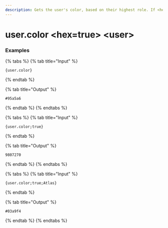```yaml
---
description: Gets the user's color, based on their highest role. If <hex=true>, the output will be in hex (#ffffff).
---
```


# user.color <hex=true> \<user\>

### Examples

{% tabs %}
{% tab title="Input" %}

```text
{user.color}
```

{% endtab %}

{% tab title="Output" %}

```text
#95a5a6
```

{% endtab %}
{% endtabs %}

{% tabs %}
{% tab title="Input" %}

```text
{user.color;true}
```

{% endtab %}

{% tab title="Output" %}

```text
9807270
```

{% endtab %}
{% endtabs %}

{% tabs %}
{% tab title="Input" %}

```text
{user.color;true;Atlas}
```

{% endtab %}

{% tab title="Output" %}

```text
#03a9f4
```

{% endtab %}
{% endtabs %}
